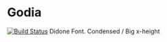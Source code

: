 # Godia
[![Build Status](https://travis-ci.org/danielgamage/Godia.svg?branch=master)](https://travis-ci.org/danielgamage/Godia)
Didone Font. Condensed / Big x-height
